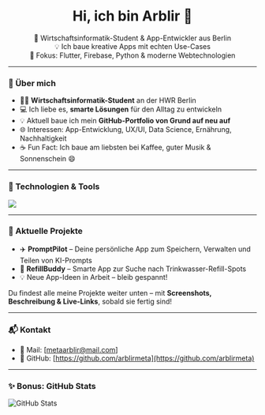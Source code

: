 <h1 align="center">Hi, ich bin Arblir 👋</h1>

<p align="center">
  🚀 Wirtschaftsinformatik-Student & App-Entwickler aus Berlin <br>
  💡 Ich baue kreative Apps mit echten Use-Cases <br>
  🎯 Fokus: Flutter, Firebase, Python & moderne Webtechnologien
</p>

---

### 🌱 Über mich

- 👨‍🔬 **Wirtschaftsinformatik-Student** an der HWR Berlin  
- 💻 Ich liebe es, **smarte Lösungen** für den Alltag zu entwickeln  
- 💡 Aktuell baue ich mein **GitHub-Portfolio von Grund auf neu auf**  
- 🌐 Interessen: App-Entwicklung, UX/UI, Data Science, Ernährung, Nachhaltigkeit  
- ☕️ Fun Fact: Ich baue am liebsten bei Kaffee, guter Musik & Sonnenschein 😄

---

### 🧰 Technologien & Tools

<img src="https://skillicons.dev/icons?i=flutter,firebase,python,js,ts,react,html,css,figma,docker,git,github,vscode" />

---

### 🧠 Aktuelle Projekte

- ✈️ **PromptPilot** – Deine persönliche App zum Speichern, Verwalten und Teilen von KI-Prompts
- 📱 **RefillBuddy** – Smarte App zur Suche nach Trinkwasser-Refill-Spots  
- 💡 Neue App-Ideen in Arbeit – bleib gespannt!  

Du findest alle meine Projekte weiter unten – mit **Screenshots, Beschreibung & Live-Links**, sobald sie fertig sind!

---

### 📬 Kontakt

- 📧 Mail: [metaarblir@mail.com]
- 🐙 GitHub: [https://github.com/arblirmeta](https://github.com/arblirmeta)

---

### ✨ Bonus: GitHub Stats

![GitHub Stats](https://github-readme-stats.vercel.app/api?username=arblirmeta&show_icons=true&hide=prs&theme=radical)

